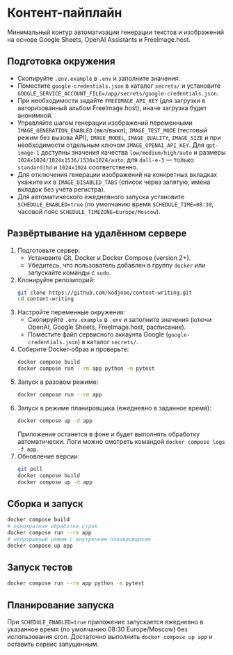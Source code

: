 # Контент-пайплайн

Минимальный контур автоматизации генерации текстов и изображений на основе Google Sheets, OpenAI Assistants и FreeImage.host.

## Подготовка окружения
- Скопируйте `.env.example` в `.env` и заполните значения.
- Поместите `google-credentials.json` в каталог `secrets/` и установите `GOOGLE_SERVICE_ACCOUNT_FILE=/app/secrets/google-credentials.json`.
- При необходимости задайте `FREEIMAGE_API_KEY` (для загрузки в авторизованный альбом FreeImage.host), иначе загрузка будет анонимной.
- Управляйте шагом генерации изображений переменными `IMAGE_GENERATION_ENABLED` (вкл/выкл), `IMAGE_TEST_MODE` (тестовый режим без вызова API), `IMAGE_MODEL`, `IMAGE_QUALITY`, `IMAGE_SIZE` и при необходимости отдельным ключом `IMAGE_OPENAI_API_KEY`. Для `gpt-image-1` доступны значения качества `low/medium/high/auto` и размеры `1024x1024/1024x1536/1536x1024/auto`; для `dall-e-3` — только `standard|hd` и `1024x1024` соответственно.
- Для отключения генерации изображений на конкретных вкладках укажите их в `IMAGE_DISABLED_TABS` (список через запятую, имена вкладок без учёта регистра).
- Для автоматического ежедневного запуска установите `SCHEDULE_ENABLED=true` (по умолчанию время `SCHEDULE_TIME=08:30`, часовой пояс `SCHEDULE_TIMEZONE=Europe/Moscow`).

## Развёртывание на удалённом сервере
1. Подготовьте сервер:
   - Установите Git, Docker и Docker Compose (version 2+).
   - Убедитесь, что пользователь добавлен в группу `docker` или запускайте команды с `sudo`.
2. Клонируйте репозиторий:
   ```bash
   git clone https://github.com/kodjooo/content-writing.git
   cd content-writing
   ```
3. Настройте переменные окружения:
   - Скопируйте `.env.example` в `.env` и заполните значения (ключи OpenAI, Google Sheets, FreeImage.host, расписание).
   - Поместите файл сервисного аккаунта Google (`google-credentials.json`) в каталог `secrets/`.
4. Соберите Docker-образ и проверьте:
   ```bash
   docker compose build
   docker compose run --rm app python -m pytest
   ```
5. Запуск в разовом режиме:
   ```bash
   docker compose run --rm app
   ```
6. Запуск в режиме планировщика (ежедневно в заданное время):
   ```bash
   docker compose up -d app
   ```
   Приложение останется в фоне и будет выполнять обработку автоматически. Логи можно смотреть командой `docker compose logs -f app`.
7. Обновление версии:
   ```bash
   git pull
   docker compose build
   docker compose up -d app
   ```

## Сборка и запуск
```bash
docker compose build
# однократная обработка строк
docker compose run --rm app
# непрерывный режим с внутренним планировщиком
docker compose up app
```

## Запуск тестов
```bash
docker compose run --rm app python -m pytest
```

## Планирование запуска
При `SCHEDULE_ENABLED=true` приложение запускается ежедневно в указанное время (по умолчанию 08:30 Europe/Moscow) без использования cron. Достаточно выполнить `docker compose up app` и оставить сервис запущенным.

